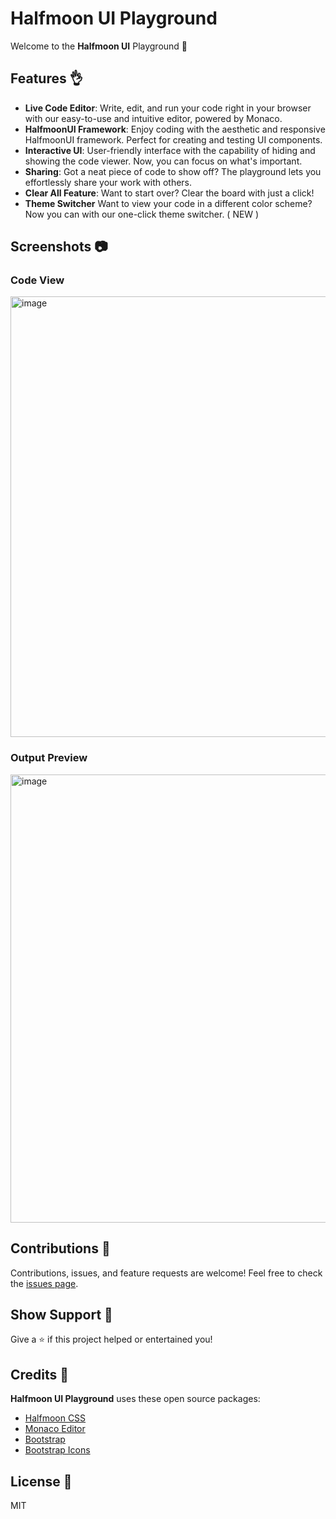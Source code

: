 # Halfmoon UI Playground

Welcome to the **Halfmoon UI** Playground 👋

## Features 👌

- **Live Code Editor**: Write, edit, and run your code right in your browser with our easy-to-use and intuitive editor, powered by Monaco.
- **HalfmoonUI Framework**: Enjoy coding with the aesthetic and responsive HalfmoonUI framework. Perfect for creating and testing UI components.
- **Interactive UI**: User-friendly interface with the capability of hiding and showing the code viewer. Now, you can focus on what's important.
- **Sharing**: Got a neat piece of code to show off? The playground lets you effortlessly share your work with others.
- **Clear All Feature**: Want to start over? Clear the board with just a click!
- **Theme Switcher** Want to view your code in a different color scheme? Now you can with our one-click theme switcher. ( NEW )

## Screenshots 📷
### Code View
<img width="705" alt="image" src="https://github.com/halfmoonui/halfmoon/assets/63515814/a130a353-4e5e-43eb-9afb-208a9409035c">

### Output Preview
<img width="717" alt="image" src="https://github.com/halfmoonui/halfmoon/assets/63515814/b048bc5c-3519-4f1b-a09c-0a8c9eff3de5">

## Contributions 🤝

Contributions, issues, and feature requests are welcome! Feel free to check the [issues page](https://github.com/Supernova3339/halfmoonui-playground/issues).

## Show Support 🤗

Give a ⭐ if this project helped or entertained you!

## Credits 🙏

**Halfmoon UI Playground** uses these open source packages:

- [Halfmoon CSS](https://www.gethalfmoon.com/)
- [Monaco Editor](https://microsoft.github.io/monaco-editor/)
- [Bootstrap](https://getbootstrap.com/)
- [Bootstrap Icons](https://icons.getbootstrap.com/)

## License 📑

MIT
